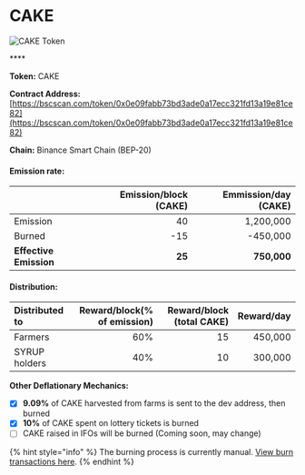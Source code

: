 # CAKE



![CAKE Token](../.gitbook/assets/icon-square-512%20%281%29.png)

\*\*\*\*

**Token:** CAKE

**Contract Address:** [https://bscscan.com/token/0x0e09fabb73bd3ade0a17ecc321fd13a19e81ce82](https://bscscan.com/token/0x0e09fabb73bd3ade0a17ecc321fd13a19e81ce82) 

**Chain:** Binance Smart Chain \(BEP-20\)

#### **Emission rate:**

|  | Emission/block \(CAKE\) | Emmission/day \(CAKE\) |
| :--- | ---: | ---: |
| Emission | 40 | 1,200,000 |
| Burned | -15 | -450,000 |
| **Effective Emission** | **25** | **750,000** |

#### Distribution:

| Distributed to | Reward/block\(% of emission\) | Reward/block \(total CAKE\) | Reward/day |
| :--- | ---: | ---: | ---: |
| Farmers | 60% | 15 | 450,000 |
| SYRUP holders | 40% | 10 | 300,000 |

**Other Deflationary Mechanics:**

* [x] **9.09%** of CAKE harvested from farms is sent to the dev address, then burned
* [x] **10%** of CAKE spent on lottery tickets is burned
* [ ] CAKE raised in IFOs will be burned \(Coming soon, may change\)

{% hint style="info" %}
The burning process is currently manual. [View burn transactions here](https://bscscan.com/token/0x0e09fabb73bd3ade0a17ecc321fd13a19e81ce82?a=0x000000000000000000000000000000000000dead).
{% endhint %}

